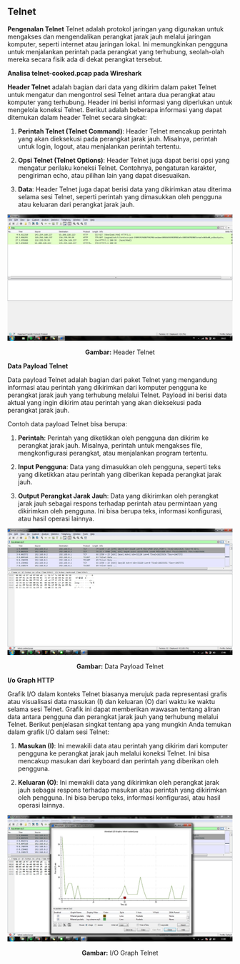 ## Telnet
**Pengenalan Telnet**
Telnet adalah protokol jaringan yang digunakan untuk mengakses dan mengendalikan perangkat jarak jauh melalui jaringan komputer, seperti internet atau jaringan lokal. Ini memungkinkan pengguna untuk menjalankan perintah pada perangkat yang terhubung, seolah-olah mereka secara fisik ada di dekat perangkat tersebut.

**Analisa telnet-cooked.pcap pada Wireshark**

**Header Telnet** 
adalah bagian dari data yang dikirim dalam paket Telnet untuk mengatur dan mengontrol sesi Telnet antara dua perangkat atau komputer yang terhubung. Header ini berisi informasi yang diperlukan untuk mengelola koneksi Telnet. Berikut adalah beberapa informasi yang dapat ditemukan dalam header Telnet secara singkat:

1.  **Perintah Telnet (Telnet Command)**: Header Telnet mencakup perintah yang akan dieksekusi pada perangkat jarak jauh. Misalnya, perintah untuk login, logout, atau menjalankan perintah tertentu.
    
2.  **Opsi Telnet (Telnet Options)**: Header Telnet juga dapat berisi opsi yang mengatur perilaku koneksi Telnet. Contohnya, pengaturan karakter, pengiriman echo, atau pilihan lain yang dapat disesuaikan.
    
3.  **Data**: Header Telnet juga dapat berisi data yang dikirimkan atau diterima selama sesi Telnet, seperti perintah yang dimasukkan oleh pengguna atau keluaran dari perangkat jarak jauh.

<div align="center">
<img src="assets/header-telnet.jpg">
<p><strong>Gambar:</strong> Header Telnet</p>
</div>


**Data Payload Telnet**

Data payload Telnet adalah bagian dari paket Telnet yang mengandung informasi atau perintah yang dikirimkan dari komputer pengguna ke perangkat jarak jauh yang terhubung melalui Telnet. Payload ini berisi data aktual yang ingin dikirim atau perintah yang akan dieksekusi pada perangkat jarak jauh.

Contoh data payload Telnet bisa berupa:

1.  **Perintah**: Perintah yang diketikkan oleh pengguna dan dikirim ke perangkat jarak jauh. Misalnya, perintah untuk mengakses file, mengkonfigurasi perangkat, atau menjalankan program tertentu.
    
2.  **Input Pengguna**: Data yang dimasukkan oleh pengguna, seperti teks yang diketikkan atau perintah yang diberikan kepada perangkat jarak jauh.
    
3.  **Output Perangkat Jarak Jauh**: Data yang dikirimkan oleh perangkat jarak jauh sebagai respons terhadap perintah atau permintaan yang dikirimkan oleh pengguna. Ini bisa berupa teks, informasi konfigurasi, atau hasil operasi lainnya.

<div align="center">
<img src="assets/data-payload-telnet.jpg">
<p><strong>Gambar:</strong> Data Payload Telnet</p>
</div>

**I/o Graph HTTP**

Grafik I/O dalam konteks Telnet biasanya merujuk pada representasi grafis atau visualisasi data masukan (I) dan keluaran (O) dari waktu ke waktu selama sesi Telnet. Grafik ini dapat memberikan wawasan tentang aliran data antara pengguna dan perangkat jarak jauh yang terhubung melalui Telnet. Berikut penjelasan singkat tentang apa yang mungkin Anda temukan dalam grafik I/O dalam sesi Telnet:

1.  **Masukan (I)**: Ini mewakili data atau perintah yang dikirim dari komputer pengguna ke perangkat jarak jauh melalui koneksi Telnet. Ini bisa mencakup masukan dari keyboard dan perintah yang diberikan oleh pengguna.
    
2.  **Keluaran (O)**: Ini mewakili data yang dikirimkan oleh perangkat jarak jauh sebagai respons terhadap masukan atau perintah yang dikirimkan oleh pengguna. Ini bisa berupa teks, informasi konfigurasi, atau hasil operasi lainnya.

<div align="center">
<img src="assets/io-graph-telnet.jpg">
<p><strong>Gambar:</strong> I/O Graph Telnet</p>
</div>


